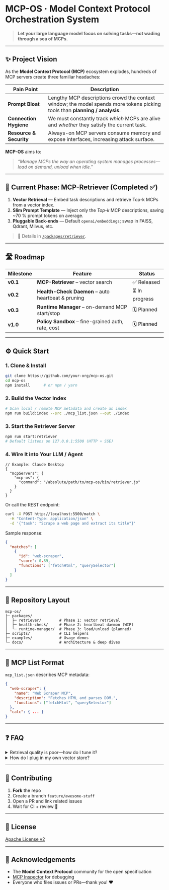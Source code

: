 # MCP-OS · Model Context Protocol Orchestration System  
> **Let your large language model focus on solving tasks—not wading through a sea of MCPs.**


---

## ✨ Project Vision
As the **Model Context Protocol (MCP)** ecosystem explodes, hundreds of MCP servers create three familiar headaches:

| Pain Point | Description |
| ---------- | ----------- |
| **Prompt Bloat** | Lengthy MCP descriptions crowd the context window; the model spends more tokens picking tools than **planning / analysis**. |
| **Connection Hygiene** | We must constantly track *which* MCPs are alive and *whether* they satisfy the current task. |
| **Resource & Security** | Always-on MCP servers consume memory and expose interfaces, increasing attack surface. |

**MCP-OS** aims to:  
> *“Manage MCPs the way an operating system manages processes—load on demand, unload when idle.”*

---

## 🌟 Current Phase: MCP-Retriever (Completed ✅)
1. **Vector Retrieval** — Embed task descriptions and retrieve Top-k MCPs from a vector index.  
2. **Slim Prompt Template** — Inject only the *Top-k* MCP descriptions, saving ~70 % prompt tokens on average.  
3. **Pluggable Back-ends** — Default `openai/embeddings`; swap in FAISS, Qdrant, Milvus, etc.

> 📖 Details in [`/packages/retriever`](./packages/retriever).

---

## 🛣️ Roadmap

| Milestone | Feature | Status |
| --------- | ------- | ------ |
| **v0.1**  | **MCP-Retriever** – vector search | ✅ Released |
| **v0.2**  | **Health-Check Daemon** – auto heartbeat & pruning | ⏳ In progress |
| **v0.3**  | **Runtime Manager** – on-demand MCP start/stop | 🗓 Planned |
| **v1.0**  | **Policy Sandbox** – fine-grained auth, rate, cost | 🗓 Planned |

---

## ⚙️ Quick Start

### 1. Clone & Install

```bash
git clone https://github.com/your-org/mcp-os.git
cd mcp-os
npm install      # or npm / yarn
```

### 2. Build the Vector Index

```bash
# Scan local / remote MCP metadata and create an index
npm run build:index --src ./mcp_list.json --out ./index
```

### 3. Start the Retriever Server

```bash
npm run start:retriever
# Default listens on 127.0.0.1:5500 (HTTP + SSE)
```

### 4. Wire It into Your LLM / Agent

```jsonc
// Example: Claude Desktop
{
  "mcpServers": {
    "mcp-os": {
      "command": "/absolute/path/to/mcp-os/bin/retriever.js"
    }
  }
}
```

Or call the REST endpoint:

```bash
curl -X POST http://localhost:5500/match \
  -H "Content-Type: application/json" \
  -d '{"task": "Scrape a web page and extract its title"}'
```

Sample response:

```json
{
  "matches": [
    {
      "id": "web-scraper",
      "score": 0.89,
      "functions": ["fetchHtml", "querySelector"]
    }
  ]
}
```

---

## 📂 Repository Layout
```
mcp-os/
├─ packages/
│  ├─ retriever/        # Phase 1: vector retrieval
│  ├─ health-check/     # Phase 2: heartbeat daemon (WIP)
│  └─ runtime-manager/  # Phase 3: load/unload (planned)
├─ scripts/             # CLI helpers
├─ examples/            # Usage demos
└─ docs/                # Architecture & deep dives
```

---

## 🧩 MCP List Format

`mcp_list.json` describes MCP metadata:

```json
{
  "web-scraper": {
    "name": "Web Scraper MCP",
    "description": "Fetches HTML and parses DOM.",
    "functions": ["fetchHtml", "querySelector"]
  },
  "calc": { ... }
}
```

---

## ❓ FAQ

<details>
<summary>Retrieval quality is poor—how do I tune it?</summary>

* Increase `topK` for higher recall.  
* Switch to a stronger embedding model.  
* Refine task-text normalization rules.
</details>

<details>
<summary>How do I plug in my own vector store?</summary>

Implement the `VectorStore` interface: `src/store/yourStore.ts`.
</details>

---

## 🤝 Contributing

1. **Fork** the repo  
2. Create a branch `feature/awesome-stuff`  
3. Open a PR and link related issues  
4. Wait for CI + review 🎉

---

## 📜 License
[Apache License v2](./LICENSE)

---

## 🙏 Acknowledgements
- The **Model Context Protocol** community for the open specification  
- [MCP Inspector](https://github.com/modelcontextprotocol/inspector) for debugging  
- Everyone who files issues or PRs—thank you! ❤️